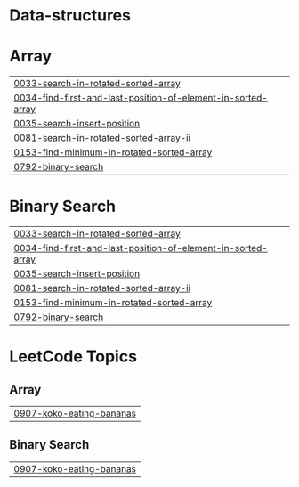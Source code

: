 # Data-structures


# Array
|  |
| ------- |
| [0033-search-in-rotated-sorted-array](https://github.com/durgesh2411/Data-structures/tree/master/0033-search-in-rotated-sorted-array) |
| [0034-find-first-and-last-position-of-element-in-sorted-array](https://github.com/durgesh2411/Data-structures/tree/master/0034-find-first-and-last-position-of-element-in-sorted-array) |
| [0035-search-insert-position](https://github.com/durgesh2411/Data-structures/tree/master/0035-search-insert-position) |
| [0081-search-in-rotated-sorted-array-ii](https://github.com/durgesh2411/Data-structures/tree/master/0081-search-in-rotated-sorted-array-ii) |
| [0153-find-minimum-in-rotated-sorted-array](https://github.com/durgesh2411/Data-structures/tree/master/0153-find-minimum-in-rotated-sorted-array) |
| [0792-binary-search](https://github.com/durgesh2411/Data-structures/tree/master/0792-binary-search) |
# Binary Search
|  |
| ------- |
| [0033-search-in-rotated-sorted-array](https://github.com/durgesh2411/Data-structures/tree/master/0033-search-in-rotated-sorted-array) |
| [0034-find-first-and-last-position-of-element-in-sorted-array](https://github.com/durgesh2411/Data-structures/tree/master/0034-find-first-and-last-position-of-element-in-sorted-array) |
| [0035-search-insert-position](https://github.com/durgesh2411/Data-structures/tree/master/0035-search-insert-position) |
| [0081-search-in-rotated-sorted-array-ii](https://github.com/durgesh2411/Data-structures/tree/master/0081-search-in-rotated-sorted-array-ii) |
| [0153-find-minimum-in-rotated-sorted-array](https://github.com/durgesh2411/Data-structures/tree/master/0153-find-minimum-in-rotated-sorted-array) |
| [0792-binary-search](https://github.com/durgesh2411/Data-structures/tree/master/0792-binary-search) |
<!---LeetCode Topics Start-->
# LeetCode Topics
## Array
|  |
| ------- |
| [0907-koko-eating-bananas](https://github.com/durgesh2411/Data-structures/tree/master/0907-koko-eating-bananas) |
## Binary Search
|  |
| ------- |
| [0907-koko-eating-bananas](https://github.com/durgesh2411/Data-structures/tree/master/0907-koko-eating-bananas) |
<!---LeetCode Topics End-->